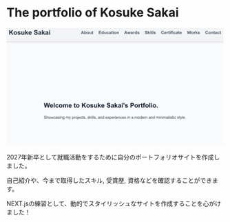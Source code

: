 # The portfolio of Kosuke Sakai
![alt text](/public/images/portfolio.png)

2027年新卒として就職活動をするために自分のポートフォリオサイトを作成しました。

自己紹介や、今まで取得したスキル, 受賞歴, 資格などを確認することができます。

NEXT.jsの練習として、動的でスタイリッシュなサイトを作成することを心がけました！

